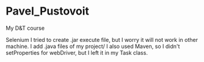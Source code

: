 # Pavel_Pustovoit
My D&amp;T course

Selenium
I tried to create .jar execute file, but I worry it will not work in other machine. 
I add .java files of my project/ I also used Maven, so I didn't setProperties for webDriver, but I left it in my Task class.
